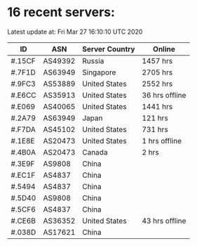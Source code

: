 # 16 recent servers:

Latest update at: Fri Mar 27 16:10:10 UTC 2020

| ID | ASN | Server Country | Online |
| -- | --- | -------------- | ------ |
| #.15CF | AS49392 | Russia | 1457 hrs |
| #.7F1D | AS63949 | Singapore | 2705 hrs |
| #.9FC3 | AS53889 | United States | 2552 hrs |
| #.E6CC | AS35913 | United States | 36 hrs offline |
| #.E069 | AS40065 | United States | 1441 hrs |
| #.2A79 | AS63949 | Japan | 121 hrs |
| #.F7DA | AS45102 | United States | 731 hrs |
| #.1E8E | AS20473 | United States | 1 hrs offline |
| #.4B0A | AS20473 | Canada | 2 hrs |
| #.3E9F | AS9808 | China | |
| #.EC1F | AS4837 | China | |
| #.5494 | AS4837 | China | |
| #.5D40 | AS9808 | China | |
| #.5CF6 | AS4837 | China | |
| #.CE6B | AS36352 | United States | 43 hrs offline |
| #.038D | AS17621 | China | |

